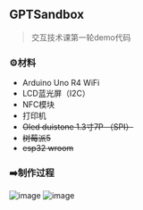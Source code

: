 ## GPTSandbox
>  交互技术课第一轮demo代码
### ⚙️材料
- Arduino Uno R4 WiFi
- LCD蓝光屏（I2C）
- NFC模块
- 打印机
- ~~Oled duistone 1.3寸7P （SPI）~~
- ~~树莓派5~~
- ~~esp32 wroom~~

### ➡️制作过程
![image](https://github.com/user-attachments/assets/eb45df88-5245-4715-aaee-125569b888f3)
![image](https://github.com/user-attachments/assets/8d67b8f8-59ff-431c-ae13-94d26de1fade)
